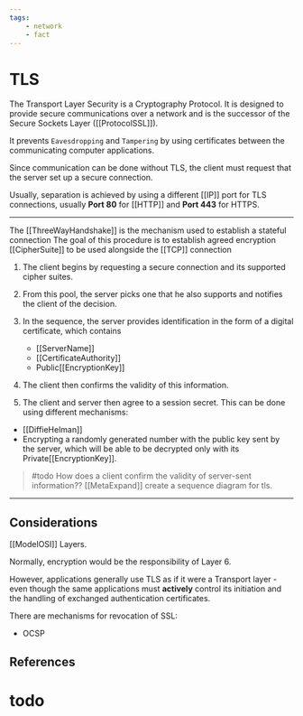 ```yaml
---
tags:
    - network
    - fact
---
```


# TLS

The Transport Layer Security is a Cryptography Protocol. It is designed to provide secure communications over a network and is the successor of the Secure Sockets Layer (\[\[ProtocolSSL]]).

It prevents `Eavesdropping` and `Tampering` by using certificates between the communicating computer applications.

Since communication can be done without TLS, the client must request that the server set up a secure connection.

Usually, separation is achieved by using a different \[\[IP]] port for TLS connections, usually **Port 80** for \[\[HTTP]] and **Port 443** for HTTPS.

___

The \[\[ThreeWayHandshake]] is the mechanism used to establish a stateful connection The goal of this procedure is to establish agreed encryption \[\[CipherSuite]] to be used alongside the \[\[TCP]] connection

1. The client begins by requesting a secure connection and its supported cipher suites.

2. From this pool, the server picks one that he also supports and notifies the client of the decision.

3. In the sequence, the server provides identification in the form of a digital certificate, which contains
   - \[\[ServerName]]
   - \[\[CertificateAuthority]]
   - Public\[\[EncryptionKey]]

4. The client then confirms the validity of this information.

5. The client and server then agree to a session secret. This can be done using different mechanisms:

- \[\[DiffieHelman]]
- Encrypting a randomly generated number with the public key sent by the server, which will be able to be decrypted only with its Private\[\[EncryptionKey]].

> \#todo
> How does a client confirm the validity of server-sent information?? \[\[MetaExpand]]
> create a sequence diagram for tls.

___

## Considerations

\[\[ModelOSI]] Layers.

Normally, encryption would be the responsibility of Layer 6.

However, applications generally use TLS as if it were a Transport layer - even though the same applications must **actively** control its initiation and the handling of exchanged authentication certificates.

There are mechanisms for revocation of SSL:

- OCSP

## References

# todo
